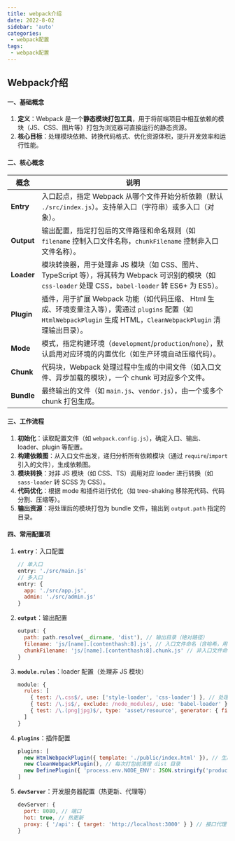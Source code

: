 ```yaml
---
title: webpack介绍
date: 2022-8-02
sidebar: 'auto'
categories:
 - webpack配置
tags:
 - webpack配置
---
```

## Webpack介绍
#### 一、基础概念
1. **定义**：Webpack 是一个**静态模块打包工具**，用于将前端项目中相互依赖的模块（JS、CSS、图片等）打包为浏览器可直接运行的静态资源。
2. **核心目标**：处理模块依赖、转换代码格式、优化资源体积，提升开发效率和运行性能。

#### 二、核心概念

| 概念       | 说明                                                         |
| ---------- | ------------------------------------------------------------ |
| **Entry**  | 入口起点，指定 Webpack 从哪个文件开始分析依赖（默认 `./src/index.js`）。支持单入口（字符串）或多入口（对象）。 |
| **Output** | 输出配置，指定打包后的文件路径和命名规则（如 `filename` 控制入口文件名称，`chunkFilename` 控制非入口文件名称）。 |
| **Loader** | 模块转换器，用于处理非 JS 模块（如 CSS、图片、TypeScript 等），将其转为 Webpack 可识别的模块（如 `css-loader` 处理 CSS，`babel-loader` 转 ES6+ 为 ES5）。 |
| **Plugin** | 插件，用于扩展 Webpack 功能（如代码压缩、 Html 生成、环境变量注入等），需通过 `plugins` 配置（如 `HtmlWebpackPlugin` 生成 HTML，`CleanWebpackPlugin` 清理输出目录）。 |
| **Mode**   | 模式，指定构建环境（`development`/`production`/`none`），默认启用对应环境的内置优化（如生产环境自动压缩代码）。 |
| **Chunk**  | 代码块，Webpack 处理过程中生成的中间文件（如入口文件、异步加载的模块），一个 chunk 可对应多个文件。 |
| **Bundle** | 最终输出的文件（如 `main.js`、`vendor.js`），由一个或多个 chunk 打包生成。 |

#### 三、工作流程

1. **初始化**：读取配置文件（如 `webpack.config.js`），确定入口、输出、loader、plugin 等配置。
2. **构建依赖图**：从入口文件出发，递归分析所有依赖模块（通过 `require`/`import` 引入的文件），生成依赖图。
3. **模块转换**：对非 JS 模块（如 CSS、TS）调用对应 loader 进行转换（如 `sass-loader` 转 SCSS 为 CSS）。
4. **代码优化**：根据 mode 和插件进行优化（如 tree-shaking 移除死代码、代码分割、压缩等）。
5. **输出资源**：将处理后的模块打包为 bundle 文件，输出到 `output.path` 指定的目录。

#### 四、常用配置项

1. **`entry`**：入口配置

   ```javascript
   // 单入口
   entry: './src/main.js'
   // 多入口
   entry: {
     app: './src/app.js',
     admin: './src/admin.js'
   }
   ```

2. **`output`**：输出配置

   ```javascript
   output: {
     path: path.resolve(__dirname, 'dist'), // 输出目录（绝对路径）
     filename: 'js/[name].[contenthash:8].js', // 入口文件命名（含哈希，用于缓存）
     chunkFilename: 'js/[name].[contenthash:8].chunk.js' // 非入口文件命名
   }
   ```

3. **`module.rules`**：loader 配置（处理非 JS 模块）

   ```javascript
   module: {
     rules: [
       { test: /\.css$/, use: ['style-loader', 'css-loader'] }, // 处理 CSS
       { test: /\.js$/, exclude: /node_modules/, use: 'babel-loader' }, // 转 ES6+
       { test: /\.(png|jpg)$/, type: 'asset/resource', generator: { filename: 'img/[hash][ext]' } } // 处理图片
     ]
   }
   ```

4. **`plugins`**：插件配置

   ```javascript
   plugins: [
     new HtmlWebpackPlugin({ template: './public/index.html' }), // 生成 HTML 并引入 bundle
     new CleanWebpackPlugin(), // 每次打包前清理 dist 目录
     new DefinePlugin({ 'process.env.NODE_ENV': JSON.stringify('production') }) // 注入环境变量
   ]
   ```

5. **`devServer`**：开发服务器配置（热更新、代理等）

   ```javascript
   devServer: {
     port: 8080, // 端口
     hot: true, // 热更新
     proxy: { '/api': { target: 'http://localhost:3000' } } // 接口代理（解决跨域）
   }
   ```


